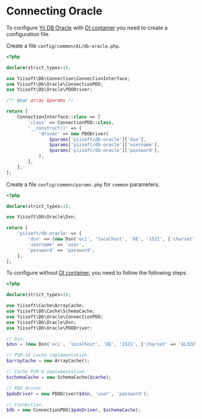 # Connecting Oracle

To configure [Yii DB Oracle](https://github.com/yiisoft/db-oracle) with [DI container](https://github.com/yiisoft/di) you need to create a configuration file.

Create a file `config/common/di/db-oracle.php`.

```php
<?php

declare(strict_types=1);

use Yiisoft\Db\Connection\ConnectionInterface;
use Yiisoft\Db\Oracle\ConnectionPDO;
use Yiisoft\Db\Oracle\PDODriver;

/** @var array $params */

return [
    ConnectionInterface::class => [
        'class' => ConnectionPDO::class,
        '__construct()' => [
            'driver' => new PDODriver(
                $params['yiisoft/db-oracle']['dsn'],
                $params['yiisoft/db-oracle']['username'],
                $params['yiisoft/db-oracle']['password'],
            ),
        ],
    ],
];
```

Create a file `config/common/params.php` for `common` parameters.

```php
<?php

declare(strict_types=1);

use Yiisoft\Db\Oracle\Dsn;

return [
    'yiisoft/db-oracle' => [
        'dsn' => (new Dsn('oci', 'localhost', 'XE', '1521', ['charset' => 'AL32UTF8']))->asString(),
        'username' => 'user',
        'password' => 'password',
    ],
];
```

To configure without [DI container](https://github.com/yiisoft/di), you need to follow the following steps.

```php
<?php

declare(strict_types=1);

use Yiisoft\Cache\ArrayCache;
use Yiisoft\Db\Cache\SchemaCache;
use Yiisoft\Db\Oracle\ConnectionPDO;
use Yiisoft\Db\Oracle\Dsn;
use Yiisoft\Db\Oracle\PDODriver;

// Dsn.
$dsn = (new Dsn('oci', 'localhost', 'XE', '1521', ['charset' => 'AL32UTF8']))->asString();

// PSR-16 cache implementation.
$arrayCache = new ArrayCache();

// Cache PSR-6 implementation.
$schemaCache = new SchemaCache($cache);

// PDO driver.
$pdoDriver = new PDODriver($dsn, 'user', 'password'); 

// Connection.
$db = new ConnectionPDO($pdoDriver, $schemaCache);
```
